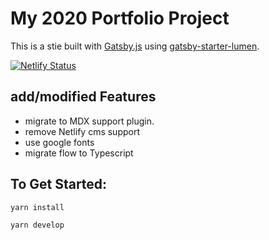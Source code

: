 # My 2020 Portfolio Project

This is a stie built with [Gatsby.js](https://www.gatsbyjs.org/) using [gatsby-starter-lumen](https://github.com/alxshelepenok/gatsby-starter-lumen).

[![Netlify Status](https://api.netlify.com/api/v1/badges/2be54f54-6f10-493e-afd4-fc8ed1023eed/deploy-status)](https://app.netlify.com/sites/kelvin-portfolio/deploys)

## add/modified Features

- migrate to MDX support plugin.
- remove Netlify cms support
- use google fonts
- migrate flow to Typescript

## To Get Started:

```bash
yarn install

yarn develop
```

